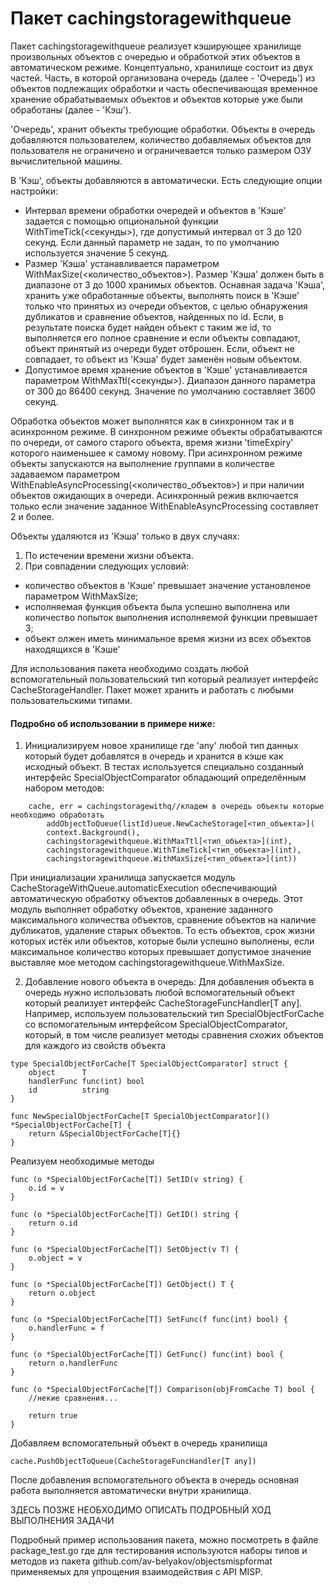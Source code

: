 # Пакет cachingstoragewithqueue

Пакет cachingstoragewithqueue реализует кэширующее хранилище произвольных объектов с очередью и обработкой этих объектов в автоматическом режиме. Концептуально, хранилище состоит из двух частей. Часть, в которой организована очередь (далее - 'Очередь') из объектов подлежащих обработки и часть обеспечивающая временное хранение обрабатываемых объектов и объектов которые уже были обработаны (далее - 'Кэш').

'Очередь', хранит объекты требующие обработки. Объекты в очередь добавляются пользователем, количество добавляемых объектов для пользователя не ограничено и ограничевается только размером ОЗУ вычислительной машины.

В 'Кэш', объекты добавляются в автоматически. Есть следующие опции настройки:

- Интервал времени обработки очередей и объектов в 'Кэше' задается с помощью опциональной функции WithTimeTick(<секунды>), где допустимый интервал от 3 до 120 секунд. Если данный параметр не задан, то по умолчанию используется значение 5 секунд.
- Размер 'Кэша' устанавливается параметром WithMaxSize(<количество_объектов>). Размер 'Кэша' должен быть в диапазоне от 3 до 1000 хранимых объектов. Оснавная задача 'Кэша', хранить уже обработанные объекты, выполнять поиск в 'Кэше' только что принятых из очереди объектов, с целью обнаружения дубликатов и сравнение объектов, найденных по id. Если, в результате поиска будет найден объект с таким же id, то выполняется его полное сравнение и если объекты совпадают, объект принятый из очереди будет отброшен. Если, объект не совпадает, то объект из 'Кэша' будет заменён новым объектом.
- Допустимое время хранение объектов в 'Кэше' устанавливается параметром WithMaxTtl(<секунды>). Диапазон данного параметра от 300 до 86400 секунд. Значение по умолчанию составляет 3600 секунд.

Обработка объектов может выполнятся как в синхронном так и в асинхронном режиме. В синхронном режиме объекты обрабатываются по очереди, от самого старого объекта, время жизни 'timeExpiry' которого наименьшее к самому новому. При асинхронном режиме объекты запускаются на выполнение группами в количестве задаваемом параметром WithEnableAsyncProcessing(<количество_объектов>) и при наличии объектов ожидающих в очереди. Асинхронный режив включается только если значение заданное WithEnableAsyncProcessing составляет 2 и более.

Объекты удаляются из 'Кэша' только в двух случаях:

1. По истечении времени жизни объекта.
2. При совпадении следующих условий:

- количество объектов в 'Кэше' превышает значение установленое параметром WithMaxSize;
- исполняемая функция объекта была успешно выполнена или количество попыток выполнения исполняемой функции превышает 3;
- объект олжен иметь минимальное время жизни из всех объектов находящихся в 'Кэше'

Для использования пакета необходимо создать любой вспомогательный пользовательский тип который реализует интерфейс CacheStorageHandler. Пакет может хранить и работать с любыми пользовательскими типами.

#### Подробно об использовании в примере ниже:

1. Инициализируем новое хранилище где 'any' любой тип данных который будет добавлятся в очередь и хранится в кэше как исходный объект. В тестах используется специально созданный интерфейс SpecialObjectComparator обладающий определённым набором методов:

```
	cache, err = cachingstoragewithq//кладем в очередь объекты которые необходимо обработать
		addObjectToQueue(listId)ueue.NewCacheStorage[<тип_объекта>](
		context.Background(),
		cachingstoragewithqueue.WithMaxTtl[<тип_объекта>](int),
		cachingstoragewithqueue.WithTimeTick[<тип_объекта>](int),
		cachingstoragewithqueue.WithMaxSize[<тип_объекта>](int))
```

При инициализации хранилища запускается модуль CacheStorageWithQueue.automaticExecution обеспечивающий автоматическую обработку объектов добавленных в очередь. Этот модуль выполняет обработку объектов, хранение заданного максимального количества объектов, сравнение объектов на наличие дубликатов, удаление старых объектов. То есть объектов, срок жизни которых истёк или объектов, которые были успешно выполнены, если максимальное количество которых превышает допустимое значение выставляе мое методом cachingstoragewithqueue.WithMaxSize.

2.  Добавление нового объекта в очередь:
    Для добавления объекта в очередь нужно использовать любой вспомогательный объект который реализует интерфейс CacheStorageFuncHandler[T any].
    Например, используем пользовательский тип SpecialObjectForCache со вспомогательным интерфейсом SpecialObjectComparator,
    который, в том числе реализует методы сравнения схожих объектов для каждого из свойств объекта

```
type SpecialObjectForCache[T SpecialObjectComparator] struct {
	object      T
	handlerFunc func(int) bool
	id          string
}

func NewSpecialObjectForCache[T SpecialObjectComparator]() *SpecialObjectForCache[T] {
	return &SpecialObjectForCache[T]{}
}
```

Реализуем необходимые методы

```
func (o *SpecialObjectForCache[T]) SetID(v string) {
	o.id = v
}

func (o *SpecialObjectForCache[T]) GetID() string {
	return o.id
}

func (o *SpecialObjectForCache[T]) SetObject(v T) {
	o.object = v
}

func (o *SpecialObjectForCache[T]) GetObject() T {
	return o.object
}

func (o *SpecialObjectForCache[T]) SetFunc(f func(int) bool) {
	o.handlerFunc = f
}

func (o *SpecialObjectForCache[T]) GetFunc() func(int) bool {
	return o.handlerFunc
}

func (o *SpecialObjectForCache[T]) Comparison(objFromCache T) bool {
    //некие сравнения...

    return true
}
```

Добавляем вспомогательный объект в очередь хранилища

```
cache.PushObjectToQueue(CacheStorageFuncHandler[T any])
```

После добавления вспомогательного объекта в очередь основная работа выполняется автоматически внутри хранилища.

ЗДЕСЬ ПОЗЖЕ НЕОБХОДИМО ОПИСАТЬ ПОДРОБНЫЙ ХОД ВЫПОЛНЕНИЯ ЗАДАЧИ

Подробный пример использования пакета, можно посмотреть в файле package_test.go где для тестирования используются наборы типов и методов из пакета github.com/av-belyakov/objectsmispformat применяемых для упрощения взаимодействия с API MISP.
